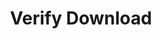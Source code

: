 ---
sidebar_position: 2
title: "Verify Download"
sidebar_label: "Verify Download"
description: "Authenticate Debian installation files - verify checksums, validate digital signatures, ensure download integrity, and confirm image authenticity."
keywords:
  - "debian download verification"
  - "checksum validation"
  - "digital signatures"
  - "download integrity"
  - "image authentication"
tags:
  - debian
  - download-verification
  - checksum-validation
  - digital-signatures
  - file-integrity
slug: /linux/debian/installation/download-media/verify-download
---